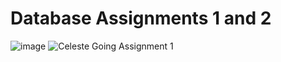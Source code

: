 # Database Assignments 1 and 2

![image](https://user-images.githubusercontent.com/56613527/162599788-8d78cb55-4c85-4d3d-b8a7-3a10a254540a.png)
![Celeste Going Assignment 1](https://user-images.githubusercontent.com/56613527/162599728-c82d19f7-5f02-470a-82d4-a13576f8c9da.jpeg)
